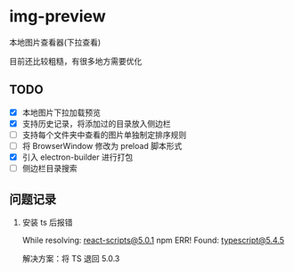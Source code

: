 # img-preview

本地图片查看器(下拉查看)

目前还比较粗糙，有很多地方需要优化

## TODO

- [x] 本地图片下拉加载预览
- [x] 支持历史记录，将添加过的目录放入侧边栏
- [ ] 支持每个文件夹中查看的图片单独制定排序规则
- [ ] 将 BrowserWindow 修改为 preload 脚本形式
- [x] 引入 electron-builder 进行打包
- [ ] 侧边栏目录搜索

## 问题记录

1. 安装 ts 后报错

   While resolving: react-scripts@5.0.1
   npm ERR! Found: typescript@5.4.5

   解决方案：将 TS 退回 5.0.3
